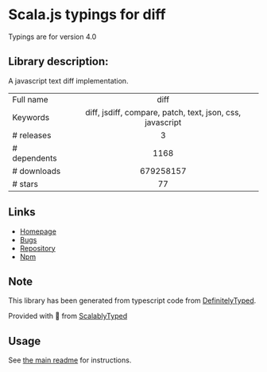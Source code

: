 
# Scala.js typings for diff

Typings are for version 4.0

## Library description:
A javascript text diff implementation.

|                    |                 |
| ------------------ | :-------------: |
| Full name          | diff |
| Keywords           | diff, jsdiff, compare, patch, text, json, css, javascript |
| # releases         | 3 |
| # dependents       | 1168 |
| # downloads        | 679258157 |
| # stars            | 77 |

## Links
- [Homepage](https://github.com/kpdecker/jsdiff#readme)
- [Bugs](http://github.com/kpdecker/jsdiff/issues)
- [Repository](https://github.com/kpdecker/jsdiff)
- [Npm](https://www.npmjs.com/package/diff)
    


## Note
This library has been generated from typescript code from [DefinitelyTyped](https://definitelytyped.org).

Provided with :purple_heart: from [ScalablyTyped](https://github.com/oyvindberg/ScalablyTyped)

## Usage
See [the main readme](../../readme.md) for instructions.


